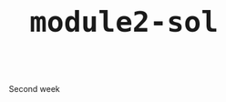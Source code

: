 # module2-sol
Second week
<!DOCTYPE html>
<html lang="en">
<head>
	<meta charset="utf-8">
	<title>Assignment solution for module 2</title>
	<style>
		*{
			box-sizing: border-box;
			margin: 0;
			padding: 0;
		}
		h1{
			text-align: center;
			margin-top: 30px;
			margin-bottom: 80px;
			font-family: monospace;
			font-size: 50px;
		}
		#p1{
			position: relative;
			margin-top: 0px;
			margin-left: 348px;
			text-align: center;
			height: 30px;
			width: 120px;
			background-color: pink;
			border: 2px solid black;
		}
		#p2{
			position: relative;
			margin-top: 0px;
			margin-left: 348px;
			text-align: center;
			height: 30px;
			width: 120px;
			background-color: brown;
			border: 2px solid black;
		}
		#p3{
			position: relative;
			margin-top: 0px;
			margin-left: 348px;
			text-align: center;
			height: 30px;
			width: 120px;
			background-color: orange;
			border: 2px solid black;
		}
		#box {
			height: 200px;
			width: 470px;
			margin-top: 30px;
			margin-right: 20px;
			margin-left: 20px;
			margin-bottom: 10px;
			border: 2px solid black;
			text-align: ;
		}
		div {
			font-size: 20px;
			border:2px solid white;
			font-family: monospace;
			text-align: left;

		}
	.row{
		width:100%;
	}
	@media(min-width: 1200px){
		.col-lg-1, .col-lg-2, .col-lg-3, .col-lg-4, .col-lg-5, .col-lg-6, .col-lg-7 , .col-lg-8, .col-lg-9,.col-lg-10, .col-lg-11,.col-lg-12{
			float:left;
			border: 2px solid black;
		} 
		.col-lg-1{
			width:8.33%;
		}
		.col-lg-2{
			width:16.66%;
		}
		.col-lg-3{
			width: 25%;
		}
		.col-lg-4{
			width: 33%;
		}
		.col-lg-5{
			width:41.66%;
		}
		.col-lg-6{
			width:50%;
		}
		.col-lg-7{
			width:58.33%;
		}
		.col-lg-8{
			width:66.66%;
		}
		.col-lg-9{
			width:74.99%;
		}
		.col-lg-10{
			width:83.33%;
		}
		.col-lg-11{
			width:91.66%;
		}
		.col-lg-12{
			width:100%;
		}
	}
	@media(min-width: 950px) and (max-width: 1199px){
		.col-md-1, .col-md-2, .col-md-3, .col-md-4, .col-md-5, .col-md-6, .col-md-7 , .col-md-8, .col-md-9,.col-md-10, .col-md-11,.col-md-12{
			float:left;
			border: 2px solid black;
		} 
		.col-md-1{
			width:8.33%;
		}
		.col-md-2{
			width:16.66%;
		}
		.col-md-3{
			width: 25%;
		}
		.col-md-4{
			width: 33%;
		}
		.col-md-5{
			width:41.66%;
		}
		.col-md-6{
			width:50%;
		}
		.col-md-7{
			width:58.33%;
		}
		.col-md-8{
			width:66.66%;
		}
		.col-md-9{
			width:74.99%;
		}
		.col-md-10{
			width:83.33%;
		}
		.col-md-11{
			width:91.66%;
		}
		.col-md-12{
			width:100%;
		}
	}

	</style>
</head>
<body>
	<h1> Our Menu </h1>
	<div class="row">
	<div id="box" class="col-lg-4 col-md-6" style="background-color: gray; height:200px;">
		<p id="p1">Chicken</p>
		Iorem ispum dolor sit amet, consectetur adipisicing elit, sed do eiusmod temopr incididunt ut labore et dolor magna aliqua. Ut enim ad minim veniam, quis nostrud exercitation ullamco laboris nisi ut aliquip ex ea commondo consequat.
	
	</div>
	<div id="box" class="col-lg-4 col-md-6 " style="background-color: gray; height:200px;"> <p id="p2">Beef</p>
	Iorem ispum dolor sit amet, consectetur adipisicing elit, sed do eiusmod temopr incididunt ut labore et dolor magna aliqua. Ut enim ad minim veniam, quis nostrud exercitation ullamco laboris nisi ut aliquip ex ea commondo consequat.</div>
	<div id="box" class="col-lg-4 col-md-6 " style="background-color: gray; height:200px;" > 
		<p id="p3">Sushi</p>	Iorem ispum dolor sit amet, consectetur adipisicing elit, sed do eiusmod temopr incididunt ut labore et dolor magna aliqua. Ut enim ad minim veniam, quis nostrud exercitation ullamco laboris nisi ut aliquip ex ea commondo consequat.
		
	</div>
	</div>
</body>
</html>
